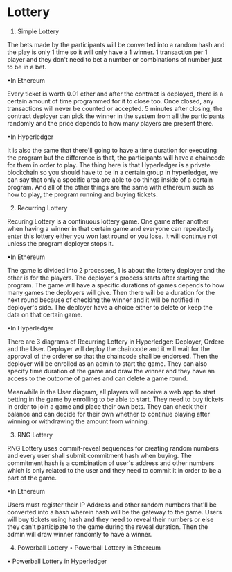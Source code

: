 # Lottery

   1. Simple Lottery
 
 The bets made by the participants will be converted into a random hash and the play is only 1 time so it will only have a 1 winner. 1 transaction per 1 player and they don't need to bet a number or combinations of number just to be in a bet.
  
   •In Ethereum

Every ticket is worth 0.01 ether and after the contract is deployed, there is a certain amount of time programmed for it to close too. Once closed, any transactions will never be counted or accepted. 5 minutes after closing, the contract deployer can pick the winner in the system from all the participants randomly and the price depends to how many players are present there.
 
   •In Hyperledger
   
 It is also the same that there'll going to have a time duration for executing the program but the difference is that, the participants will have a chaincode for them in order to play. The thing here is that Hyperledger is a private blockchain so you should have to be in a certain group in hyperledger, we can say that only a specific area are able to do things inside of a certain program.
 And all of the other things are the same with ethereum such as how to play, the program running and buying tickets.
 
 
   2. Recurring Lottery
 
 Recuring Lottery is a continuous lottery game. One game after another when having a winner in that certain game and everyone can repeatedly enter this lottery either you won last round or you lose. It will continue not unless the program deployer stops it.
 
   •In Ethereum
   
 The game is divided into 2 processes, 1 is about the lottery deployer and the other is for the players. The deployer's process starts after starting the program. The game will have a specific durations of games depends to how many games the deployers will give. Then there will be a duration for the next round because of checking the winner and it will be notified in deployer's side. The deployer have a choice either to delete or keep the data on that certain game.
 
   •In Hyperledger
 
 There are 3 diagrams of Recurring Lottery in Hyperledger: Deployer, Ordere and the User. Deployer will deploy the chaincode and it will wait for the approval of the orderer so that the chaincode shall be endorsed. Then the deployer will be enrolled as an admin to start the game. They can also specify time duration of the game and draw the winner and they have an access to the outcome of games and can delete a game round.
 
 Meanwhile in the User diagram, all players will receive a web app to start betting in the game by enrolling to be able to start. They need to buy tickets in order to join a game and place their own bets. They can check their balance and can decide for their own whether to continue playing after winning or withdrawing the amount from winning.
 
 
   3. RNG Lottery
   
 RNG Lottery uses commit-reveal sequences for creating random numbers and every user shall submit commitment hash when buying. The commitment hash is a combination of user's address and other numbers which is only related to the user and they need to commit it in order to be a part of the game.
 
   •In Ethereum
 
 Users must register their IP Address and other random numbers that'll be converted into a hash wherein hash will be the gateway to the game. Users will buy tickets using hash and they need to reveal their numbers or else they can't participate to the game during the reveal duration. Then the admin will draw winner randomly to have a winner.
 
4. Powerball Lottery
 • Powerball Lottery in Ethereum
 
 • Powerball Lottery in Hyperledger
